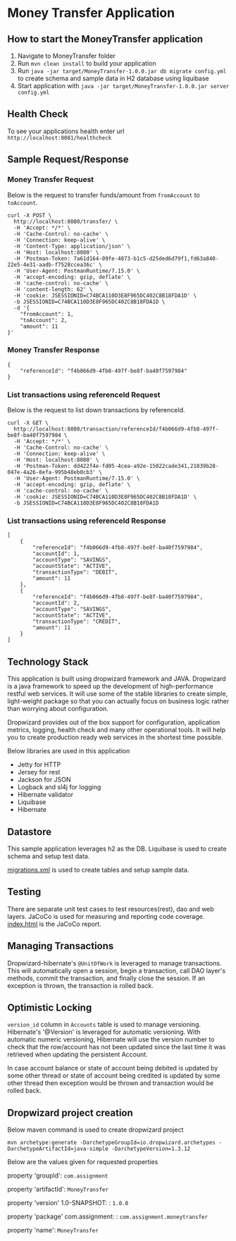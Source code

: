 # Money Transfer Application

How to start the MoneyTransfer application
---

1. Navigate to MoneyTransfer folder
1. Run `mvn clean install` to build your application
1. Run `java -jar target/MoneyTransfer-1.0.0.jar db migrate config.yml` to create schema and sample data in H2 database using liquibase
1. Start application with `java -jar target/MoneyTransfer-1.0.0.jar server config.yml`

Health Check
---

To see your applications health enter url `http://localhost:8081/healthcheck`

Sample Request/Response
---

### Money Transfer Request

Below is the request to transfer funds/amount from `fromAccount` to `toAccount`.
```
curl -X POST \
  http://localhost:8080/transfer/ \
  -H 'Accept: */*' \
  -H 'Cache-Control: no-cache' \
  -H 'Connection: keep-alive' \
  -H 'Content-Type: application/json' \
  -H 'Host: localhost:8080' \
  -H 'Postman-Token: 7a61d164-09fe-4873-b1c5-d25ded6d79f1,fd63a840-22e5-4e31-aadb-f7528ccea36c' \
  -H 'User-Agent: PostmanRuntime/7.15.0' \
  -H 'accept-encoding: gzip, deflate' \
  -H 'cache-control: no-cache' \
  -H 'content-length: 62' \
  -H 'cookie: JSESSIONID=C74BCA110D3E8F965DC402C8B18FDA1D' \
  -b JSESSIONID=C74BCA110D3E8F965DC402C8B18FDA1D \
  -d '{
    "fromAccount": 1,
    "toAccount": 2,
    "amount": 11
}'
```

### Money Transfer Response
```
{
    "referenceId": "f4b066d9-4fb8-497f-be8f-ba40f7597984"
}
```

### List transactions using referenceId Request

Below is the request to list down transactions by referenceId.
```
curl -X GET \
  http://localhost:8080/transaction/referenceId/f4b066d9-4fb8-497f-be8f-ba40f7597984 \
  -H 'Accept: */*' \
  -H 'Cache-Control: no-cache' \
  -H 'Connection: keep-alive' \
  -H 'Host: localhost:8080' \
  -H 'Postman-Token: dd422f4e-fd05-4cea-a92e-15022cade341,21839b28-047e-4a26-8efa-995b48eb0cb3' \
  -H 'User-Agent: PostmanRuntime/7.15.0' \
  -H 'accept-encoding: gzip, deflate' \
  -H 'cache-control: no-cache' \
  -H 'cookie: JSESSIONID=C74BCA110D3E8F965DC402C8B18FDA1D' \
  -b JSESSIONID=C74BCA110D3E8F965DC402C8B18FDA1D
```

### List transactions using referenceId Response
```
[
    {
        "referenceId": "f4b066d9-4fb8-497f-be8f-ba40f7597984",
        "accountId": 1,
        "accountType": "SAVINGS",
        "accountState": "ACTIVE",
        "transactionType": "DEBIT",
        "amount": 11
    },
    {
        "referenceId": "f4b066d9-4fb8-497f-be8f-ba40f7597984",
        "accountId": 2,
        "accountType": "SAVINGS",
        "accountState": "ACTIVE",
        "transactionType": "CREDIT",
        "amount": 11
    }
]
```

Technology Stack
---

This application is built using dropwizard framework and JAVA. Dropwizard is a java framework to speed up the development of high-performance restful web services. It will use some of the stable libraries to create simple, light-weight package so that you can actually focus on business logic rather than worrying about configuration. 

Dropwizard provides out of the box support for configuration, application metrics, logging, health check and many other operational tools.
It will help you to create production ready web services in the shortest time possible.

Below libraries are used in this application
* Jetty for HTTP
* Jersey for rest
* Jackson for JSON
* Logback and sl4j for logging
* Hibernate validator  
* Liquibase
* Hibernate 

Datastore
---

This sample application leverages h2 as the DB. Liquibase is used to create schema and setup test data.

[migrations.xml](./src/main/resources/migrations.xml) is used to create tables and setup sample data.

Testing
---
There are separate unit test cases to test resources(rest), dao and web layers.
JaCoCo is used for measuring and reporting code coverage. [index.html](./target/jacoco-report/index.html) is the JaCoCo report.


Managing Transactions
---

Dropwizard-hibernate's `@UnitOfWork` is leveraged to manage transactions. This will automatically open a session, begin a transaction, call DAO layer's methods, commit the transaction, and finally close the session. If an exception is thrown, the transaction is rolled back.
                                                                        
Optimistic Locking
---

`version_id` column in `Accounts` table is used to manage versioning. Hibernate's '@Version' is leveraged for automatic versioning.
With automatic numeric versioning, Hibernate will use the version number to check that the row/account has not been updated since the last time it was retrieved when updating the persistent Account.                                                                         

In case account balance or state of account being debited is updated by some other thread or state of account being credited is updated by some other thread then exception would be thrown and transaction would be rolled back. 

Dropwizard project creation
---

Below maven command is used to create dropwizard project

`mvn archetype:generate -DarchetypeGroupId=io.dropwizard.archetypes -DarchetypeArtifactId=java-simple -DarchetypeVersion=1.3.12`

Below are the values given for requested properties

property 'groupId': `com.assignment`

property 'artifactId': `MoneyTransfer`

property 'version' 1.0-SNAPSHOT: : `1.0.0`

property 'package' com.assignment: : `com.assignment.moneytransfer`

property 'name': `MoneyTransfer`